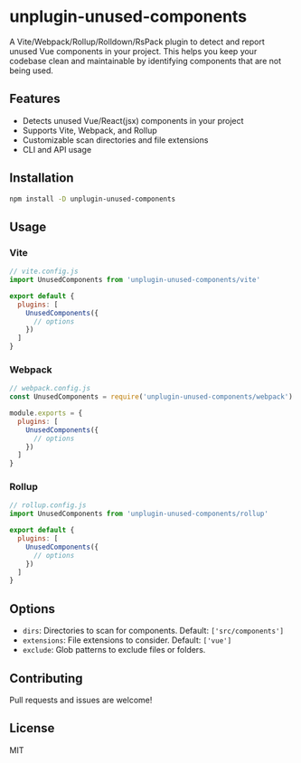 # unplugin-unused-components

A Vite/Webpack/Rollup/Rolldown/RsPack plugin to detect and report unused Vue components in your project. This helps you keep your codebase clean and maintainable by identifying components that are not being used.

## Features
- Detects unused Vue/React(jsx) components in your project
- Supports Vite, Webpack, and Rollup
- Customizable scan directories and file extensions
- CLI and API usage

## Installation

```bash
npm install -D unplugin-unused-components
```

## Usage

### Vite
```js
// vite.config.js
import UnusedComponents from 'unplugin-unused-components/vite'

export default {
  plugins: [
    UnusedComponents({
      // options
    })
  ]
}
```

### Webpack
```js
// webpack.config.js
const UnusedComponents = require('unplugin-unused-components/webpack')

module.exports = {
  plugins: [
    UnusedComponents({
      // options
    })
  ]
}
```

### Rollup
```js
// rollup.config.js
import UnusedComponents from 'unplugin-unused-components/rollup'

export default {
  plugins: [
    UnusedComponents({
      // options
    })
  ]
}
```

## Options
- `dirs`: Directories to scan for components. Default: `['src/components']`
- `extensions`: File extensions to consider. Default: `['vue']`
- `exclude`: Glob patterns to exclude files or folders.


## Contributing
Pull requests and issues are welcome!

## License
MIT
